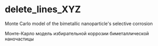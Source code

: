 # delete_lines_XYZ
Monte Carlo model of the bimetallic nanoparticle's selective corrosion

Монте-Карло модель избирательной коррозии биметаллической наночастицы
